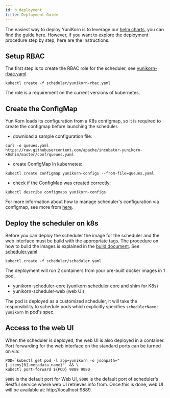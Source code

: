 ```yaml
---
id: b_deployment
title: Deployment Guide
---
```


<!--
Licensed to the Apache Software Foundation (ASF) under one
or more contributor license agreements.  See the NOTICE file
distributed with this work for additional information
regarding copyright ownership.  The ASF licenses this file
to you under the Apache License, Version 2.0 (the
"License"); you may not use this file except in compliance
with the License.  You may obtain a copy of the License at

  http://www.apache.org/licenses/LICENSE-2.0

Unless required by applicable law or agreed to in writing,
software distributed under the License is distributed on an
"AS IS" BASIS, WITHOUT WARRANTIES OR CONDITIONS OF ANY
KIND, either express or implied.  See the License for the
specific language governing permissions and limitations
under the License.
-->

The easiest way to deploy YuniKorn is to leverage our [helm charts](https://github.com/apache/incubator-yunikorn-k8shim/tree/master/helm-charts),
you can find the guide [here](a_user_guide.md). However, if you want to explore the deployment procedure
step by step, here are the instructions.

## Setup RBAC

The first step is to create the RBAC role for the scheduler, see [yunikorn-rbac.yaml](https://github.com/apache/incubator-yunikorn-k8shim/blob/master/deployments/scheduler/yunikorn-rbac.yaml)
```
kubectl create -f scheduler/yunikorn-rbac.yaml
```
The role is a requirement on the current versions of kubernetes.

## Create the ConfigMap

YuniKorn loads its configuration from a K8s configmap, so it is required to create the configmap before launching the scheduler.

- download a sample configuration file:
```
curl -o queues.yaml https://raw.githubusercontent.com/apache/incubator-yunikorn-k8shim/master/conf/queues.yaml
```
- create ConfigMap in kubernetes:
```
kubectl create configmap yunikorn-configs --from-file=queues.yaml
```
- check if the ConfigMap was created correctly:
```
kubectl describe configmaps yunikorn-configs
```

For more information about how to manage scheduler's configuration via configmap, see more from [here](b_configure_scheduler.md).

## Deploy the scheduler on k8s

Before you can deploy the scheduler the image for the scheduler and the web interface must be build with the appropriate tags.
The procedure on how to build the images is explained in the [build document](a_developer_guide.md). See [scheduler.yaml](https://github.com/apache/incubator-yunikorn-k8shim/blob/master/deployments/scheduler/scheduler.yaml)
```
kubectl create -f scheduler/scheduler.yaml
```
The deployment will run 2 containers from your pre-built docker images in 1 pod,

* yunikorn-scheduler-core (yunikorn scheduler core and shim for K8s)
* yunikorn-scheduler-web (web UI)

The pod is deployed as a customized scheduler, it will take the responsibility to schedule pods which explicitly specifies `schedulerName: yunikorn` in pod's spec.

## Access to the web UI

When the scheduler is deployed, the web UI is also deployed in a container.
Port forwarding for the web interface on the standard ports can be turned on via:

```
POD=`kubectl get pod -l app=yunikorn -o jsonpath="{.items[0].metadata.name}"` && \
kubectl port-forward ${POD} 9889 9080
```

`9889` is the default port for Web UI, `9080` is the default port of scheduler's Restful service where web UI retrieves info from.
Once this is done, web UI will be available at: http://localhost:9889.
